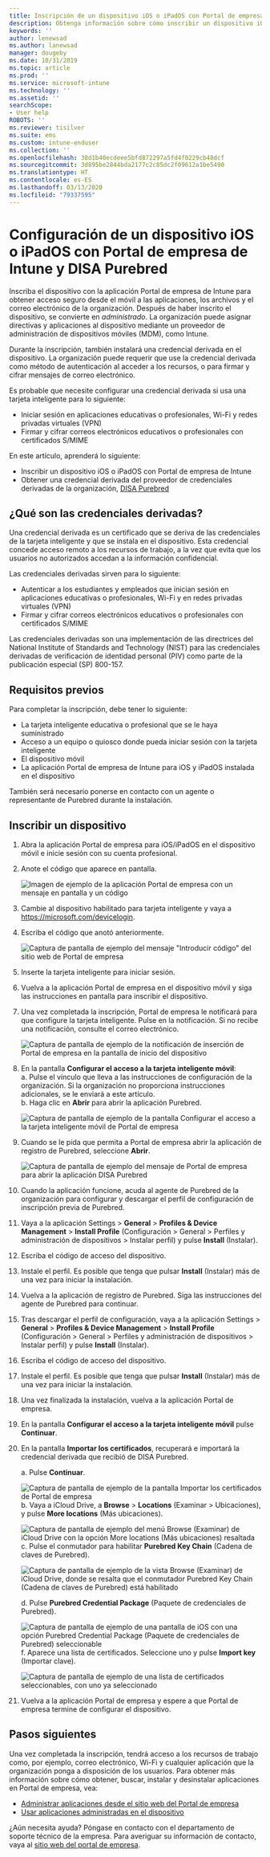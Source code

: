 ```yaml
---
title: Inscripción de un dispositivo iOS o iPadOS con Portal de empresa de Intune y DISA Purebred
description: Obtenga información sobre cómo inscribir un dispositivo iOS o iPadOS y cómo configurar la autenticación de credenciales derivadas con DISA Purebred.
keywords: ''
author: lenewsad
ms.author: lanewsad
manager: dougeby
ms.date: 10/31/2019
ms.topic: article
ms.prod: ''
ms.service: microsoft-intune
ms.technology: ''
ms.assetid: ''
searchScope:
- User help
ROBOTS: ''
ms.reviewer: tisilver
ms.suite: ems
ms.custom: intune-enduser
ms.collection: ''
ms.openlocfilehash: 38d1b40ecdeee5bfd872297a5fd4f0229cb48dcf
ms.sourcegitcommit: 3d895be2844bda2177c2c85dc2f09612a1be5490
ms.translationtype: HT
ms.contentlocale: es-ES
ms.lasthandoff: 03/13/2020
ms.locfileid: "79337595"
---
```

# <a name="set-up-ios-or-ipados-device-with-company-portal-and-disa-purebred"></a>Configuración de un dispositivo iOS o iPadOS con Portal de empresa de Intune y DISA Purebred  

Inscriba el dispositivo con la aplicación Portal de empresa de Intune para obtener acceso seguro desde el móvil a las aplicaciones, los archivos y el correo electrónico de la organización. Después de haber inscrito el dispositivo, se convierte en *administrado*. La organización puede asignar directivas y aplicaciones al dispositivo mediante un proveedor de administración de dispositivos móviles (MDM), como Intune.  

Durante la inscripción, también instalará una credencial derivada en el dispositivo. La organización puede requerir que use la credencial derivada como método de autenticación al acceder a los recursos, o para firmar y cifrar mensajes de correo electrónico. 

Es probable que necesite configurar una credencial derivada si usa una tarjeta inteligente para lo siguiente:

* Iniciar sesión en aplicaciones educativas o profesionales, Wi-Fi y redes privadas virtuales (VPN)
* Firmar y cifrar correos electrónicos educativos o profesionales con certificados S/MIME  

En este artículo, aprenderá lo siguiente:  

   * Inscribir un dispositivo iOS o iPadOS con Portal de empresa de Intune  
   * Obtener una credencial derivada del proveedor de credenciales derivadas de la organización, [DISA Purebred](https://cyber.mil/pki-pke/purebred/)  

## <a name="what-are-derived-credentials"></a>¿Qué son las credenciales derivadas?  
Una credencial derivada es un certificado que se deriva de las credenciales de la tarjeta inteligente y que se instala en el dispositivo. Esta credencial concede acceso remoto a los recursos de trabajo, a la vez que evita que los usuarios no autorizados accedan a la información confidencial.  

Las credenciales derivadas sirven para lo siguiente: 
* Autenticar a los estudiantes y empleados que inician sesión en aplicaciones educativas o profesionales, Wi-Fi y en redes privadas virtuales (VPN)
* Firmar y cifrar correos electrónicos educativos o profesionales con certificados S/MIME

Las credenciales derivadas son una implementación de las directrices del National Institute of Standards and Technology (NIST) para las credenciales derivadas de verificación de identidad personal (PIV) como parte de la publicación especial (SP) 800-157.  

## <a name="prerequisites"></a>Requisitos previos

 Para completar la inscripción, debe tener lo siguiente:

* La tarjeta inteligente educativa o profesional que se le haya suministrado
* Acceso a un equipo o quiosco donde pueda iniciar sesión con la tarjeta inteligente
* El dispositivo móvil
* La aplicación Portal de empresa de Intune para iOS y iPadOS instalada en el dispositivo   

También será necesario ponerse en contacto con un agente o representante de Purebred durante la instalación.      

## <a name="enroll-device"></a>Inscribir un dispositivo  
1. Abra la aplicación Portal de empresa para iOS/iPadOS en el dispositivo móvil e inicie sesión con su cuenta profesional.  

2. Anote el código que aparece en pantalla.  

    ![Imagen de ejemplo de la aplicación Portal de empresa con un mensaje en pantalla y un código](./media/copy-code-intercede.png)  
3. Cambie al dispositivo habilitado para tarjeta inteligente y vaya a https://microsoft.com/devicelogin. 
4. Escriba el código que anotó anteriormente.  

    ![Captura de pantalla de ejemplo del mensaje "Introducir código" del sitio web de Portal de empresa](./media/enter-code-intercede.png)   

5. Inserte la tarjeta inteligente para iniciar sesión.  
6. Vuelva a la aplicación Portal de empresa en el dispositivo móvil y siga las instrucciones en pantalla para inscribir el dispositivo.  
7. Una vez completada la inscripción, Portal de empresa le notificará para que configure la tarjeta inteligente. Pulse en la notificación. Si no recibe una notificación, consulte el correo electrónico.   

    ![Captura de pantalla de ejemplo de la notificación de inserción de Portal de empresa en la pantalla de inicio del dispositivo](./media/action-required-in-app-intercede.png)  
8. En la pantalla **Configurar el acceso a la tarjeta inteligente móvil**:  
    a. Pulse el vínculo que lleva a las instrucciones de configuración de la organización. Si la organización no proporciona instrucciones adicionales, se le enviará a este artículo.  
    b. Haga clic en **Abrir** para abrir la aplicación Purebred.  

    ![Captura de pantalla de ejemplo de la pantalla Configurar el acceso a la tarjeta inteligente móvil de Portal de empresa](./media/smart-card-open-disa-purebred.png)  
9. Cuando se le pida que permita a Portal de empresa abrir la aplicación de registro de Purebred, seleccione **Abrir**.   

    ![Captura de pantalla de ejemplo del mensaje de Portal de empresa para abrir la aplicación DISA Purebred](./media/open-app-prompt-disa-purbred.png)  
10. Cuando la aplicación funcione, acuda al agente de Purebred de la organización para configurar y descargar el perfil de configuración de inscripción previa de Purebred.   
11. Vaya a la aplicación Settings > **General** > **Profiles & Device Management** > **Install Profile** (Configuración > General > Perfiles y administración de dispositivos > Instalar perfil) y pulse **Install** (Instalar).  
12. Escriba el código de acceso del dispositivo.  
13. Instale el perfil. Es posible que tenga que pulsar **Install** (Instalar) más de una vez para iniciar la instalación. 
14. Vuelva a la aplicación de registro de Purebred. Siga las instrucciones del agente de Purebred para continuar.  
 
15. Tras descargar el perfil de configuración, vaya a la aplicación Settings > **General** > **Profiles & Device Management** > **Install Profile** (Configuración > General > Perfiles y administración de dispositivos > Instalar perfil) y pulse **Install** (Instalar).   
16.  Escriba el código de acceso del dispositivo.
17. Instale el perfil. Es posible que tenga que pulsar **Install** (Instalar) más de una vez para iniciar la instalación. 
18. Una vez finalizada la instalación, vuelva a la aplicación Portal de empresa.  
19.  En la pantalla **Configurar el acceso a la tarjeta inteligente móvil** pulse **Continuar**.  

20. En la pantalla **Importar los certificados**, recuperará e importará la credencial derivada que recibió de DISA Purebred.  

    a. Pulse **Continuar**.   

    ![Captura de pantalla de ejemplo de la pantalla Importar los certificados de Portal de empresa](./media/import-certificate-disa-purebred.png)  
    b. Vaya a iCloud Drive, a **Browse** > **Locations** (Examinar > Ubicaciones), y pulse **More locations** (Más ubicaciones).  

    ![Captura de pantalla de ejemplo del menú Browse (Examinar) de iCloud Drive con la opción More locations (Más ubicaciones) resaltada](./media/icloud-drive-more-locations.png)  
    c. Pulse el conmutador para habilitar **Purebred Key Chain** (Cadena de claves de Purebred).  

    ![Captura de pantalla de ejemplo de la vista Browse (Examinar) de iCloud Drive, donde se resalta que el conmutador Purebred Key Chain (Cadena de claves de Purebred) está habilitado](./media/icloud-drive-enable-purebred-keychain.png)   

    d. Pulse **Purebred Credential Package** (Paquete de credenciales de Purebred).  

    ![Captura de pantalla de ejemplo de una pantalla de iOS con una opción Purebred Credential Package (Paquete de credenciales de Purebred) seleccionable](./media/purebred-credential-package.png)  
    f. Aparece una lista de certificados. Seleccione uno y pulse **Import key** (Importar clave).  

    ![Captura de pantalla de ejemplo de una lista de certificados seleccionables, con uno ya seleccionado](./media/import-purebred-keychain.png) 
21. Vuelva a la aplicación Portal de empresa y espere a que Portal de empresa termine de configurar el dispositivo.   

## <a name="next-steps"></a>Pasos siguientes  
Una vez completada la inscripción, tendrá acceso a los recursos de trabajo como, por ejemplo, correo electrónico, Wi-Fi y cualquier aplicación que la organización ponga a disposición de los usuarios. Para obtener más información sobre cómo obtener, buscar, instalar y desinstalar aplicaciones en Portal de empresa, vea:

* [Administrar aplicaciones desde el sitio web del Portal de empresa](manage-apps-cpweb.md)  
* [Usar aplicaciones administradas en el dispositivo](use-managed-apps-on-your-device-ios.md)  

¿Aún necesita ayuda? Póngase en contacto con el departamento de soporte técnico de la empresa. Para averiguar su información de contacto, vaya al [sitio web del portal de empresa](https://go.microsoft.com/fwlink/?linkid=2010980).
